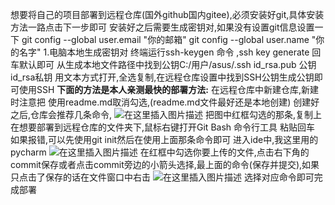 想要将自己的项目部署到远程仓库(国外github国内gitee),必须安装好git,具体安装方法一路点击下一步即可
安装好之后需要生成密钥对,如果没有设置git信息设置一下
        git config --global user.email "你的邮箱"
        git config --global user.name "你的名字"
    1.电脑本地生成密钥对
        终端运行ssh-keygen 命令 ,ssh key generate
        回车默认即可
        从生成本地文件路径中找到公钥C:/用户/asus/.ssh    id_rsa.pub  公钥  id_rsa私钥
        用文本方式打开,全选复制,在远程仓库设置中找到SSH公钥生成公钥即可使用SSH
**下面的方法是本人亲测最快的部署方法:**
在远程仓库中新建仓库,新建时注意把  使用readme.md取消勾选,(readme.md文件最好还是本地创建)
创建好之后,仓库会推荐几条命令,
![在这里插入图片描述](https://img-blog.csdnimg.cn/20190812204047997.png?x-oss-process=image/watermark,type_ZmFuZ3poZW5naGVpdGk,shadow_10,text_aHR0cHM6Ly9ibG9nLmNzZG4ubmV0L2xpeGlhbmcwMDA3MTY=,sie_16,color_FFFFFF,t_70)
把图中红框勾选的那条,复制上在想要部署到远程仓库的文件夹下,鼠标右键打开Git Bash 命令行工具
粘贴回车
如果报错,可以先使用git init然后在使用上面那条命令即可
进入ide中,我这里用的pycharm
![在这里插入图片描述](https://img-blog.csdnimg.cn/20190812204417691.png?x-oss-process=image/watermark,type_ZmFuZ3poZW5naGVpdGk,shadow_10,text_aHR0cHM6Ly9ibG9nLmNzZG4ubmV0L2xpeGlhbmcwMDA3MTY=,size_16,color_FFFFFF,t_70)
在红框中勾选你要上传的文件,点击右下角的commit保存或者点击commit旁边的小箭头选择,最上面的命令(保存并提交),如果只点击了保存的话在文件窗口中右击
![在这里插入图片描述](https://img-blog.csdnimg.cn/20190812204652581.png?x-oss-process=image/watermark,type_ZmFuZ3poZW5naGVpdGk,shadow_10,text_aHR0cHM6Ly9ibG9nLmNzZG4ubmV0L2xpeGlhbmcwMDA3MTY=,size_16,color_FFFFFF,t_70)
选择对应命令即可完成部署